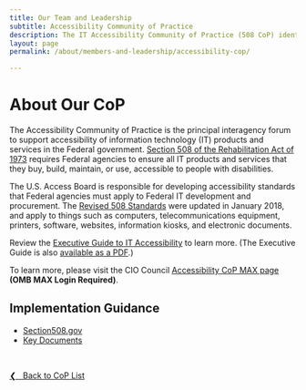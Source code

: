 ```yaml
---
title: Our Team and Leadership
subtitle: Accessibility Community of Practice
description: The IT Accessibility Community of Practice (508 CoP) identifies and promotes best practices for compliance with Section 508 law, and conformance to the Revised 508 Standards.
layout: page
permalink: /about/members-and-leadership/accessibility-cop/

---
```

# About Our CoP

The Accessibility Community of Practice is the principal interagency forum to support accessibility of information technology (IT) products and services in the Federal government. [Section 508 of the Rehabilitation Act of 1973](https://www.gpo.gov/fdsys/pkg/USCODE-2011-title29/html/USCODE-2011-title29-chap16-subchapV-sec794d.htm) requires Federal agencies to ensure all IT products and services that they buy, build, maintain, or use, accessible to people with disabilities.

The U.S. Access Board is responsible for developing accessibility standards that Federal agencies must apply to Federal IT development and procurement. The [Revised 508 Standards](https://www.access-board.gov/guidelines-and-standards/communications-and-it/about-the-ict-refresh/final-rule/text-of-the-standards-and-guidelines) were updated in January 2018, and apply to things such as computers, telecommunications equipment, printers, software, websites, information kiosks, and electronic documents.

Review the [Executive Guide to IT Accessibility](https://section508.gov/tools/playbooks/exec-guide-accessibility) to learn more. (The Executive Guide is also [available as a PDF](https://section508.gov/sites/default/files/Executive%20Guide%20to%20Federal%20IT%20Accessibility.pdf#overlay-context=tools/playbooks).)

To learn more, please visit the CIO Council [Accessibility CoP MAX page](https://community.max.gov/display/Egov/CIO+Council+Accessibility+Community+of+Practice) **(OMB MAX Login Required)**.

## Implementation Guidance
* [Section508.gov](https://www.section508.gov/)
* [Key Documents](https://community.max.gov/x/LRKSK)

&nbsp;

<a href="{{site.baseurl}}/about/members-and-leadership/#council-committees">&#10094; &nbsp; Back to CoP List</a><br>

